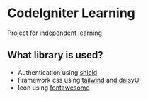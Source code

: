 # CodeIgniter Learning

Project for independent learning

## What library is used?

- Authentication using [shield](https://codeigniter4.github.io/shield)
- Framework css using [tailwind](https://tailwindcss.com/) and [daisyUI](https://daisyui.com/)
- Icon using [fontawesome](https://fontawesome.com/)